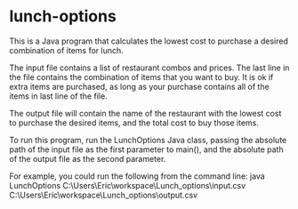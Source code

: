 lunch-options
=============

This is a Java program that calculates the lowest cost to purchase a desired combination of items for lunch.

The input file contains a list of restaurant combos and prices. The last line in the file contains the combination of items that you want to buy. It is ok if extra items are purchased, as long as your purchase contains all of the items in last line of the file. 

The output file will contain the name of the restaurant with the lowest cost to purchase the desired items, and the total cost to buy those items.

To run this program, run the LunchOptions Java class, passing the absolute path of the input file as the first parameter to main(), and the absolute path of the output file as the second parameter.

For example, you could run the following from the command line:
java LunchOptions C:\Users\Eric\workspace\Lunch_options\input.csv C:\Users\Eric\workspace\Lunch_options\output.csv


